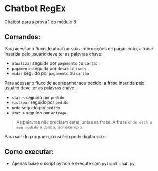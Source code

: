 # Chatbot RegEx

Chatbot para a prova 1 do módulo 8

## Comandos:

Para acessar o fluxo de atualizar suas informações de pagamento, a frase inserida pelo usuário deve ter as palavras chave:
- `atualizar` seguido por `pagamento` ou `cartão`
- `pagamento` seguido por `desatualizado`
- `mudar` seguido por `pagamento` ou `cartão`

Para acessar o fluxo de acompanhar seu pedido, a frase inserida pelo usuário deve ter as palavras chave:
- `status` seguido por `pedido`
- `rastrear` seguido por `pedido`
- `onde` seguido por `pedido`
- `status` seguido por `entrega`



> As palavras não precisam estar juntas na frase. A frase `onde está o meu pedido` é válida, por exemplo.


Para sair do programa, o usuário pode digitar `sair`.


## Como executar:
- Apenas baixe o script python e execute com `python3 chat.py`